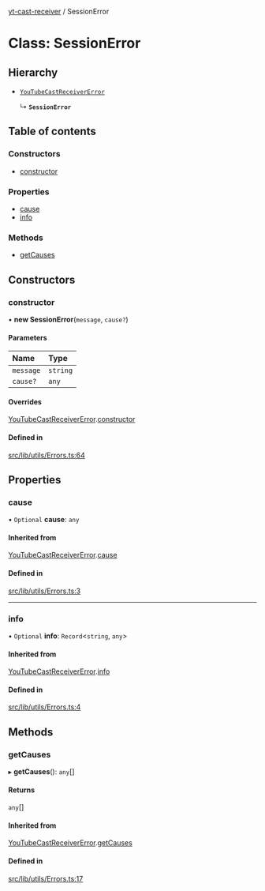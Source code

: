 [yt-cast-receiver](../README.md) / SessionError

# Class: SessionError

## Hierarchy

- [`YouTubeCastReceiverError`](YouTubeCastReceiverError.md)

  ↳ **`SessionError`**

## Table of contents

### Constructors

- [constructor](SessionError.md#constructor)

### Properties

- [cause](SessionError.md#cause)
- [info](SessionError.md#info)

### Methods

- [getCauses](SessionError.md#getcauses)

## Constructors

### constructor

• **new SessionError**(`message`, `cause?`)

#### Parameters

| Name | Type |
| :------ | :------ |
| `message` | `string` |
| `cause?` | `any` |

#### Overrides

[YouTubeCastReceiverError](YouTubeCastReceiverError.md).[constructor](YouTubeCastReceiverError.md#constructor)

#### Defined in

[src/lib/utils/Errors.ts:64](https://github.com/patrickkfkan/yt-cast-receiver/blob/90cf03d/src/lib/utils/Errors.ts#L64)

## Properties

### cause

• `Optional` **cause**: `any`

#### Inherited from

[YouTubeCastReceiverError](YouTubeCastReceiverError.md).[cause](YouTubeCastReceiverError.md#cause)

#### Defined in

[src/lib/utils/Errors.ts:3](https://github.com/patrickkfkan/yt-cast-receiver/blob/90cf03d/src/lib/utils/Errors.ts#L3)

___

### info

• `Optional` **info**: `Record`<`string`, `any`\>

#### Inherited from

[YouTubeCastReceiverError](YouTubeCastReceiverError.md).[info](YouTubeCastReceiverError.md#info)

#### Defined in

[src/lib/utils/Errors.ts:4](https://github.com/patrickkfkan/yt-cast-receiver/blob/90cf03d/src/lib/utils/Errors.ts#L4)

## Methods

### getCauses

▸ **getCauses**(): `any`[]

#### Returns

`any`[]

#### Inherited from

[YouTubeCastReceiverError](YouTubeCastReceiverError.md).[getCauses](YouTubeCastReceiverError.md#getcauses)

#### Defined in

[src/lib/utils/Errors.ts:17](https://github.com/patrickkfkan/yt-cast-receiver/blob/90cf03d/src/lib/utils/Errors.ts#L17)
